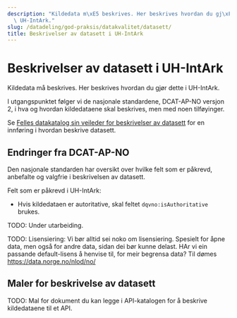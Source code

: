 ```yaml
---
description: "Kildedata m\xE5 beskrives. Her beskrives hvordan du gj\xF8r dette i\
  \ UH-IntArk."
slug: /datadeling/god-praksis/datakvalitet/datasett/
title: Beskrivelser av datasett i UH-IntArk
---
```


# Beskrivelser av datasett i UH-IntArk

Kildedata må beskrives. Her beskrives hvordan du gjør dette i UH-IntArk.

I utgangspunktet følger vi de nasjonale standardene, DCAT-AP-NO versjon 2, i hva og hvordan kildedataene skal beskrives, men med noen tilføyinger.


Se [Felles datakatalog sin veileder for beskrivelser av datasett](https://data.norge.no/guide/veileder-beskrivelse-av-datasett/) for en innføring i hvordan beskrive datasett.


## Endringer fra DCAT-AP-NO


Den nasjonale standarden har oversikt over hvilke felt som er påkrevd, anbefalte og valgfrie i beskrivelsen av datasett.


Felt som er påkrevd i UH-IntArk:


* Hvis kildedataen er autoritative, skal feltet `dqvno:isAuthoritative` brukes.


TODO: Under utarbeiding.


TODO: Lisensiering: Vi bør alltid sei noko om lisensiering. Spesielt for åpne data, men også for andre data, sidan dei bør kunne delast. HAr vi ein passande default-lisens å henvise til, for meir begrensa data? Til dømes https://data.norge.no/nlod/no/


## Maler for beskrivelse av datasett


TODO: Mal for dokument du kan legge i API-katalogen for å beskrive kildedataene til et API.